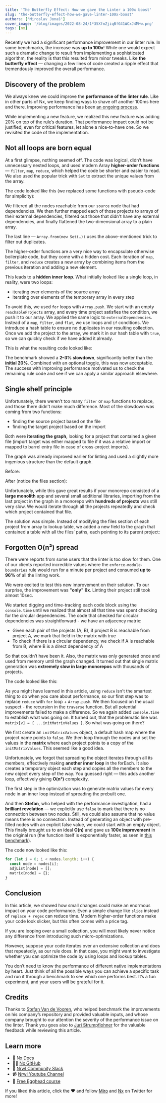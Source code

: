 ```yaml
---
title: 'The Butterfly Effect: How we gave the Linter a 100x boost'
slug: 'the-butterfly-effect-how-we-gave-linter-100x-boost'
authors: ['Miroslav Jonaš']
cover_image: '/blog/images/2022-08-24/1*35XfnZjiqBfG41WCxJ4MHw.png'
tags: [nx]
---
```


Recently we had a significant performance improvement in our linter rule. In some benchmarks, the increase was **up to 100x**! While one would expect such a dramatic change to result from implementing a sophisticated algorithm, the reality is that this resulted from minor tweaks. Like **the butterfly effect** — changing a few lines of code created a ripple effect that tremendously improved the overall performance.

## Discovery of the problem

We always knew we could improve the **performance of the linter rule**. Like in other parts of Nx, we keep finding ways to shave off another 100ms here and there. Improving performance has been [an ongoing process](https://github.com/nrwl/nx/commit/ff3cc38b0c744952a732becbdb1b8cde889df0ea).

While implementing a new feature, we realized this new feature was adding 20% on top of the rule’s duration. That performance impact could not be justified, even for critical features, let alone a nice-to-have one. So we revisited the code of the implementation.

## Not all loops are born equal

At a first glimpse, nothing seemed off. The code was logical, didn’t have unnecessary nested loops, and used modern Array **higher-order functions** — `filter`, `map`, `reduce`, which helped the code be shorter and easier to read. We also used the popular trick with `Set` to extract the unique values from the array.

The code looked like this (we replaced some functions with pseudo-code for simplicity):

We filtered all the nodes reachable from our `source` node that had dependencies. We then further mapped each of those projects to arrays of their external dependencies, filtered out those that didn't have any external dependencies, and finally flattened the two-dimensional array to a plain array.

The last line — `Array.from(new Set(…))` uses the above-mentioned trick to filter out duplicates.

The higher-order functions are a very nice way to encapsulate otherwise boilerplate code, but they come with a hidden cost. Each iteration of `map`, `filter`, and `reduce` creates a new array by combining items from the previous iteration and adding a new element.

This leads to a **hidden inner loop**. What initially looked like a single loop, in reality, were two loops:

- iterating over elements of the source array
- iterating over elements of the temporary array in every step

To avoid this, we used `for` loops with `Array.push`. We start with an empty `reachableProjects` array, and every time project satisfies the condition, we push it to our array. We applied the same logic to `externalDependencies`. Instead of a `map`, `filter`, and `flat`, we use loops and `if` conditions. We introduce a hash table to ensure no duplicates in our resulting collection. Once we add the project to the array, we mark it in our hash table with `true`, so we can quickly check if we have added it already.

This is what the resulting code looked like:

The benchmark showed a **2–3% slowdown**, significantly better than the **initial 20%**. Combined with an optional toggle, this was now acceptable. The success with improving performance motivated us to check the remaining rule code and see if we can apply a similar approach elsewhere.

## Single shelf principle

Unfortunately, there weren’t too many `filter` or `map` functions to replace, and those there didn't make much difference. Most of the slowdown was coming from two functions:

- finding the source project based on the file
- finding the target project based on the import

Both were **iterating the graph**, looking for a project that contained a given file (import target was either mapped to file if it was a relative import or mapped to barrel entry file in case of cross-project imports).

The graph was already improved earlier for linting and used a slightly more ingenious structure than the default graph.

Before:

After (notice the files section):

Unfortunately, while this gave great results if your monorepo consisted of a **large monolith** app and several small additional libraries, importing from the last project in the graph in a monorepo with **hundreds of projects** was still very slow. We would iterate through all the projects repeatedly and check which project contained that file.

The solution was simple. Instead of modifying the files section of each project from array to lookup table, we added a new field to the graph that contained a table with all the files’ paths, each pointing to its parent project:

## Forgotten O(n²) spread

There were reports from some users that the linter is too slow for them. One of our clients reported incredible values where the `enforce-module-boundaries` rule would run for a minute per project and consumed **up to 96%** of all the linting work.

We were excited to test this new improvement on their solution. To our surprise, the improvement was **"only" 6x**. Linting their project still took almost 10sec.

We started digging and time-tracking each code block using the `console.time` until we realized that almost all that time was spent checking for the circular dependencies. The code that checked for circular dependencies was straightforward - we have an adjacency matrix:

- Given each pair of the projects (A, B), if project B is reachable from project A, we mark that field in the matrix with true
- To check if there is a circular dependency, we check if A is reachable from B, where B is a direct dependency of A

So that couldn’t have been it. Also, the matrix was only generated once and used from memory until the graph changed. It turned out that single matrix generation was **extremely slow in large monorepos** with thousands of projects.

The code looked like this:

As you might have learned in this article, using `reduce` isn't the smartest thing to do when you care about performance, so our first step was to replace `reduce` with `for` loop + `Array.push`. We then focused on the usual suspect - the recursion in the `traverse` function. But all potential improvements failed to make a difference. So we again added `console.time` to establish what was going on. It turned out, that the problematic line was `matrix[v] = { ...initMatrixValues }`. So what was going on there?

We first create an `initMatrixValues` object, a default hash map where the project name points to `false`. We then loop through the nodes and set the values in the **matrix** where each project points to a copy of the `initMatrixValues`. This seemed like a good idea.

Unfortunately, we forgot that spreading the object iterates through all its members, effectively making **another inner loop** in the forEach. It also creates a temporary object each step and copies all the members to the new object every step of the way. You guessed right — this adds another loop, effectively giving **O(n³)** complexity.

The first step in the optimization was to generate matrix values for every node in an inner loop instead of spreading the prebuilt one.

And then **Stefan**, who helped with the performance investigation, had a **brilliant revelation** — we explicitly use `false` to mark that there is no connection between two nodes. Still, we could also assume that no value means there is no connection. Instead of generating an object with pre-filled nodes with an explicit false value, we could start with an empty object. This finally brought us to an ideal **O(n)** and gave us **100x improvement** in the original run (the function itself is exponentially faster, as seen in [this benchmark](https://jsbench.me/pvl5tmriuh/2)).

The code now looked like this:

```typescript
for (let i = 0; i < nodes.length; i++) {
  const node = nodes[i];
  adjList[node] = [];
  matrix[node] = {};
}
```

## Conclusion

In this article, we showed how small changes could make an enormous impact on your code performance. Even a simple change like `slice` instead of `replace + regex` can reduce time. Modern higher-order functions make your code look slicker, but this often comes with a price tag.

If you are looping over a small collection, you will most likely never notice any difference from introducing such micro-optimizations.

However, suppose your code iterates over an extensive collection and does that repeatedly, as our rule does. In that case, you might want to investigate whether you can optimize the code by using loops and lookup tables.

You don’t need to know the performance of different native implementations by heart. Just think of all the possible ways you can achieve a specific task and run it through a benchmark to see which one performs best. It’s a fun experiment, and your users will be grateful for it.

## Credits

Thanks to [Stefan Van de Vooren](https://www.linkedin.com/in/stefanvandevooren), who helped benchmark the improvements on his company’s repository and provided valuable inputs, and whose company brought to our attention the severity of the performance issue on the linter. Thank you goes also to [Juri Strumpflohner](https://it.linkedin.com/in/juristr) for the valuable feedback while reviewing this article.

## Learn more

- 🧠 [Nx Docs](https://nx.dev/)
- 👩‍💻 [Nx GitHub](https://github.com/nrwl/nx)
- 💬 [Nrwl Community Slack](https://go.nx.dev/community)
- 📹 [Nrwl Youtube Channel](https://www.youtube.com/nrwl_io)
- 🥚 [Free Egghead course](https://egghead.io/courses/scale-react-development-with-nx-4038)


If you liked this article, click the ❤️ and follow [Miro](https://twitter.com/meeroslav) and [Nx](https://twitter.com/nxdevtools) on Twitter for more!
